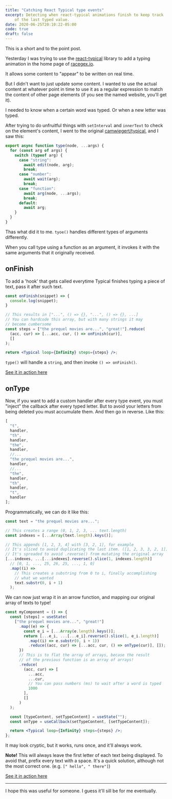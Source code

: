 ```yaml
---
title: "Catching React Typical type events"
excerpt: Detecting when react-typical animations finish to keep track 
    of the last typed value.
date: 2020-06-25T20:10:22-05:00
code: true
draft: false
---
```


This is a short and to the point post.

Yesterday I was trying to use the [react-typical] library to add a typing
animation in the home page of [racegex.io].

It allows some content to "appear" to be written on real time.

But I didn't want to just update some content. I wanted to use the actual
content at whatever point in time to use it as a regular expression to match the
content of other page elements (if you see the named website, you'll get it).

I needed to know when a certain word was typed. Or when a new letter was typed.

After trying to do unfruitful things with `setInterval` and `innerText` to check
on the element's content, I went to the original [camwiegert/typical], and I saw
this:

```js {hl_lines=[3,"10-12"]}
export async function type(node, ...args) {
  for (const arg of args) {
    switch (typeof arg) {
      case "string":
        await edit(node, arg);
        break;
      case "number":
        await wait(arg);
        break;
      case "function":
        await arg(node, ...args);
        break;
      default:
        await arg;
    }
  }
}
```

Thas what did it to me. `tyoe()` handles different types of arguments
differently.

When you call type using a function as an argument, it invokes it with the same
arguments that it originally received.

## onFinish

To add a 'hook' that gets called everytime Typical finishes typing a piece of
text, pass it after such text.

```jsx
const onFinish(snippet) => {
  console.log(snippet);
}

// This results in ["...", () => {}, "...", () => {}, ...]
// You can hardcode this array, but with many strings it may
// become cumbersome
const steps = ["the prequel movies are...", "great!"].reduce(
  (acc, cur) => [...acc, cur, () => onFinish(cur)],
  []
);

return <Typical loop={Infinity} steps={steps} />;
```

`type()` will handle a `string`, and then invoke `() => onFinish()`.

[See it in action here][code-onfinish]

## onType

Now, if you want to add a custom handler after every type event, you must
"inject" the callback after every typed letter. But to avoid your letters from
being deleted you must accumulate them. And then go in reverse. Like this:

```js
[
  "t",
  handler,
  "th",
  handler,
  "the",
  handler,
  //...
  "the prequel movies are...",
  handler,
  //...
  "the",
  handler,
  "th",
  handler,
  "t",
  handler
];
```

Programmatically, we can do it like this:

```js
const text = "the prequel movies are...";

// This creates a range (0, 1, 2, 3, ... text.length)
const indexes = [...Array(text.length).keys()];

// This appends [1, 2, 3, 4] with [3, 2, 1], for example
// It's sliced to avoid duplicating the last item. ([1, 2, 3, 3, 2, 1])
// It's spreaded to avoid .reverse() from mutating the original array
[...indexes, ...[...indexes].reverse().slice(1, indexes.length)]
  // [0, 1, ..., 25, 26, 25, ..., 1, 0]
  .map((i) =>
    // This creates a substring from 0 to i, finally accomplishing
    // what we wanted
    text.substr(0, i + 1)
  );
```

We can now just wrap it in an arrow function, and mapping our original array of
texts to type!

```jsx {hl_lines=[10,11]}
const myComponent = () => {
  const [steps] = useState(
    ["the prequel movies are...", "great!"]
      .map((e) => {
        const e_i = [...Array(e.length).keys()];
        return [...e_i, ...[...e_i].reverse().slice(1, e_i.length)]
          .map((i) => e.substr(0, i + 1))
          .reduce((acc, cur) => [...acc, cur, () => onType(cur)], []);
      })
      // This is to flat the array of arrays, becase the result
      // of the previous function is an array of arrays!
      .reduce(
        (acc, cur) => [
          ...acc,
          ...cur,
          // You can pass numbers (ms) to wait after a word is typed
          1000
        ],
        []
      )
  );

  const [typeContent, setTypeContent] = useState("");
  const onType = useCallback(setTypeContent, [setTypeContent]);

  return <Typical loop={Infinity} steps={steps} />;
};
```

It may look cryptic, but it works, runs once, and it'll always work.

**Note!** This will always leave the first letter of each text being displayed.
To avoid that, prefix every text with a space. It's a quick solution, although
not the most correct one. (e.g. `[" hello", " there"]`)

[See it in action here][code-ontype]

---

I hope this was useful for someone. I guess it'll sill be for me eventually.

[react-typical]: https://github.com/catalinmiron/react-typical
[racegex.io]: https://racegex.io
[camwiegert/typical]: https://github.com/camwiegert/typical/
[code-ontype]: https://codesandbox.io/s/react-typical-ontype-9g1p6
[code-onfinish]: https://codesandbox.io/s/react-typical-onfinish-35pkv

[^1]: blob/9a9da83b9ef1693775accd5d7b59c7a8c1be219d/typical.js#L10

